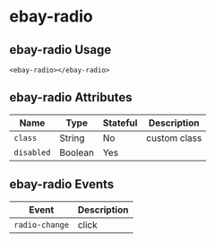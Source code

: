# ebay-radio

## ebay-radio Usage

```marko
<ebay-radio></ebay-radio>
```

## ebay-radio Attributes

Name | Type | Stateful | Description
--- | --- | --- | ---
`class` | String | No | custom class
`disabled` | Boolean | Yes |

## ebay-radio Events

Event | Description
--- | ---
`radio-change` | click
